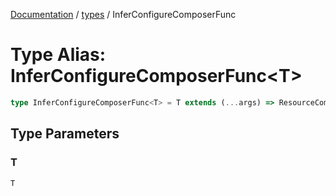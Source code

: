 [Documentation](../../index.md) / [types](../index.md) / InferConfigureComposerFunc

# Type Alias: InferConfigureComposerFunc\<T\>

```ts
type InferConfigureComposerFunc<T> = T extends (...args) => ResourceComposer<infer R> ? R : never;
```

## Type Parameters

### T

`T`
